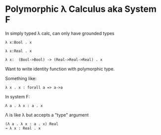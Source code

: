 # Polymorphic λ Calculus aka System F

In simply typed λ calc, can only have grounded types

    λ x:Bool . x

    λ x:Real . x

    λ x:  (Bool->Bool) -> (Real->Real->Real) . x

Want to write identity function with polymorphic type.

Something like:

    λ x . x : forall a => a->a

In system F:

    Λ a . λ x : a . x

Λ is like λ but accepts a "type" argument

    (Λ a . λ x : a . x) Real
    ↝ λ x : Real . x
